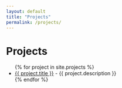```yaml
---
layout: default
title: "Projects"
permalink: /projects/
---
```


<h1>Projects</h1>
<ul>
  {% for project in site.projects %}
    <li>
      <a href="{{ project.url }}">{{ project.title }}</a> - {{ project.description }}
    </li>
  {% endfor %}
</ul>
